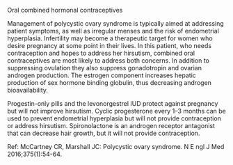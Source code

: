 Oral combined hormonal contraceptives

Management of polycystic ovary syndrome is typically aimed at addressing patient symptoms, as well as irregular menses and the risk of endometrial hyperplasia. Infertility may become a therapeutic target for women who desire pregnancy at some point in their lives. In this patient, who needs contraception and hopes to address her hirsutism, combined oral contraceptives are most likely to address both concerns. In addition to suppressing ovulation they also suppress gonadotropin and ovarian androgen production. The estrogen component increases hepatic production of sex hormone binding globulin, thus decreasing androgen bioavailability.

Progestin-only pills and the levonorgestrel IUD protect against pregnancy but will not improve hirsutism. Cyclic progesterone every 1–3 months can be used to prevent endometrial hyperplasia but will not provide contraception or address hirsutism. Spironolactone is an androgen receptor antagonist that can decrease hair growth, but it will not provide contraception.

Ref: McCartney CR, Marshall JC: Polycystic ovary syndrome. N E ngl J Med 2016;375(1):54-64.